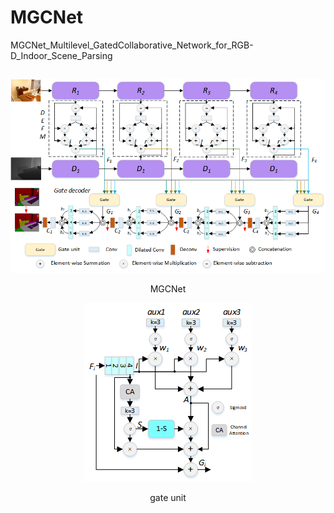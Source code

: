 # MGCNet
MGCNet_Multilevel_GatedCollaborative_Network_for_RGB-D_Indoor_Scene_Parsing
##
<div align=center>
<img src="https://github.com/EnquanYang2022/MGCNet/blob/main/images/model.png">
</div>
<p align="center">MGCNet</p>


<div align=center>
<img src="https://github.com/EnquanYang2022/MGCNet/blob/main/images/Gate.png">
</div>
<p align="center">gate unit</p>

